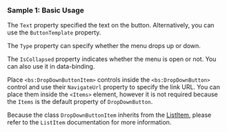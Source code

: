 ### Sample 1: Basic Usage

The `Text` property specified the text on the button. Alternatively, you can use the `ButtonTemplate` property.

The `Type` property can specify whether the menu drops up or down.

The `IsCollapsed` property indicates whether the menu is open or not. You can also use it in data-binding.

Place `<bs:DropDownButtonItem>` controls inside the `<bs:DropDownButton>` control and use their `NavigateUrl` property to specify the link URL. 
You can place them inside the `<Items>` element, however it is not required because the `Items` is the default property of `DropDownButton`.

Because the class `DropDownButtonItem` inherits from the [ListItem](/docs/controls/bootstrap/ListItem/{branch}), please refer to the `ListItem` documentation for more information.

